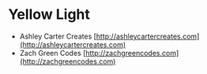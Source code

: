 # Yellow Light

* Ashley Carter Creates [http://ashleycartercreates.com](http://ashleycartercreates.com)
* Zach Green Codes [http://zachgreencodes.com](http://zachgreencodes.com)

